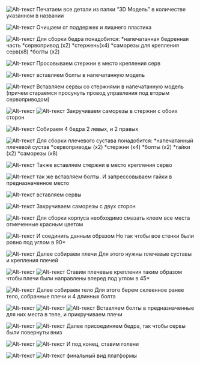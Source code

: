 ![Alt-текст](https://github.com/Volver-era/ERA-platform./blob/main/малые%20версии%20платформы/ERA%20v3/инструкция%20по%20сборке/Фото/сб01.jpg)
Печатаем все детали из папки “3D Модель” в количестве указанном в названии 

![Alt-текст](https://github.com/Volver-era/ERA-platform./blob/main/малые%20версии%20платформы/ERA%20v3/инструкция%20по%20сборке/Фото/сб02.jpg)
Очищаем от поддержек и лишнего пластика  

![Alt-текст](https://github.com/Volver-era/ERA-platform./blob/main/малые%20версии%20платформы/ERA%20v3/инструкция%20по%20сборке/Фото/сб03.jpg)
Для сборки бедра понадобится:
*напечатанная бедренная часть
*сервопривод (х2)
*стержень(х4)
*саморезы для крепления серв(х8)
*болты (х2)

![Alt-текст](https://github.com/Volver-era/ERA-platform./blob/main/малые%20версии%20платформы/ERA%20v3/инструкция%20по%20сборке/Фото/сб04.jpg)
Просовываем стержни в место крепления серв 

![Alt-текст](https://github.com/Volver-era/ERA-platform./blob/main/малые%20версии%20платформы/ERA%20v3/инструкция%20по%20сборке/Фото/сб05.jpg)
вставляем болты в напечатанную модель

![Alt-текст](https://github.com/Volver-era/ERA-platform./blob/main/малые%20версии%20платформы/ERA%20v3/инструкция%20по%20сборке/Фото/сб06.jpg)
Вставляем сервы со стержнями в напечатанную модель
(причем стараемся просунуть провод управления под вторым сервоприводом)

![Alt-текст](https://github.com/Volver-era/ERA-platform./blob/main/малые%20версии%20платформы/ERA%20v3/инструкция%20по%20сборке/Фото/сб07.jpg)
![Alt-текст](https://github.com/Volver-era/ERA-platform./blob/main/малые%20версии%20платформы/ERA%20v3/инструкция%20по%20сборке/Фото/сб08.jpg)
Закручиваем саморезы в стержни с обоих сторон 

![Alt-текст](https://github.com/Volver-era/ERA-platform./blob/main/малые%20версии%20платформы/ERA%20v3/инструкция%20по%20сборке/Фото/сб09.jpg)
Собираем 4 бедра 
2 левых, и 2 правых

![Alt-текст](https://github.com/Volver-era/ERA-platform./blob/main/малые%20версии%20платформы/ERA%20v3/инструкция%20по%20сборке/Фото/сб10.jpg)
Для сборки плечевого сустава понадобится:
*напечатанный плечевой сустав
*сервоприводы (х2)
*стержни (х4)
*болты (х2)
*гайки (х2)
*саморезы (х8)

![Alt-текст](https://github.com/Volver-era/ERA-platform./blob/main/малые%20версии%20платформы/ERA%20v3/инструкция%20по%20сборке/Фото/сб11.jpg)
Также вставляем стержни в место крепления серво 

![Alt-текст](https://github.com/Volver-era/ERA-platform./blob/main/малые%20версии%20платформы/ERA%20v3/инструкция%20по%20сборке/Фото/сб12.jpg)
так же вставляем болты.
И запрессовываем гайки в предназначенное место 

![Alt-текст](https://github.com/Volver-era/ERA-platform./blob/main/малые%20версии%20платформы/ERA%20v3/инструкция%20по%20сборке/Фото/сб13.jpg)
вставляем сервы 

![Alt-текст](https://github.com/Volver-era/ERA-platform./blob/main/малые%20версии%20платформы/ERA%20v3/инструкция%20по%20сборке/Фото/сб14.jpg)
Закручиваем саморезы с двух сторон 

![Alt-текст](https://github.com/Volver-era/ERA-platform./blob/main/малые%20версии%20платформы/ERA%20v3/инструкция%20по%20сборке/Фото/сб15.jpg)
Для сборки корпуса необходимо смазать клеем все места отмеченные красным цветом 

![Alt-текст](https://github.com/Volver-era/ERA-platform./blob/main/малые%20версии%20платформы/ERA%20v3/инструкция%20по%20сборке/Фото/сб16.jpg)
И соединить данным образом 
Но так чтобы все стенки были ровно под углом в 90*

![Alt-текст](https://github.com/Volver-era/ERA-platform./blob/main/малые%20версии%20платформы/ERA%20v3/инструкция%20по%20сборке/Фото/сб17.jpg)
Далее собираем плечи
Для этого нужны плечевые суставы и крепления плечей 

![Alt-текст](https://github.com/Volver-era/ERA-platform./blob/main/малые%20версии%20платформы/ERA%20v3/инструкция%20по%20сборке/Фото/сб18.jpg)
![Alt-текст](https://github.com/Volver-era/ERA-platform./blob/main/малые%20версии%20платформы/ERA%20v3/инструкция%20по%20сборке/Фото/сб19.jpg)
Ставим плечевые крепления таким образом чтобы плечи были направлены вперед под углом в 45*

![Alt-текст](https://github.com/Volver-era/ERA-platform./blob/main/малые%20версии%20платформы/ERA%20v3/инструкция%20по%20сборке/Фото/сб20.jpg)
Далее собираем тело 
Для этого берем склеенное ранее тело, собранные плечи и 4 длинных болта 

![Alt-текст](https://github.com/Volver-era/ERA-platform./blob/main/малые%20версии%20платформы/ERA%20v3/инструкция%20по%20сборке/Фото/сб21.jpg)
![Alt-текст](https://github.com/Volver-era/ERA-platform./blob/main/малые%20версии%20платформы/ERA%20v3/инструкция%20по%20сборке/Фото/сб22.jpg)
![Alt-текст](https://github.com/Volver-era/ERA-platform./blob/main/малые%20версии%20платформы/ERA%20v3/инструкция%20по%20сборке/Фото/сб23.jpg)
Вставляем болты в предназначенные для них места в теле, и прикручиваем плечи  

![Alt-текст](https://github.com/Volver-era/ERA-platform./blob/main/малые%20версии%20платформы/ERA%20v3/инструкция%20по%20сборке/Фото/сб24.jpg)
![Alt-текст](https://github.com/Volver-era/ERA-platform./blob/main/малые%20версии%20платформы/ERA%20v3/инструкция%20по%20сборке/Фото/сб25.jpg)
Далее присоединяем бедра, так чтобы сервы были повернуты вниз  

![Alt-текст](https://github.com/Volver-era/ERA-platform./blob/main/малые%20версии%20платформы/ERA%20v3/инструкция%20по%20сборке/Фото/сб26.jpg)
![Alt-текст](https://github.com/Volver-era/ERA-platform./blob/main/малые%20версии%20платформы/ERA%20v3/инструкция%20по%20сборке/Фото/сб27.jpg)
И под конец, ставим голени 

![Alt-текст](https://github.com/Volver-era/ERA-platform./blob/main/малые%20версии%20платформы/ERA%20v3/инструкция%20по%20сборке/Фото/сб28.jpg)
![Alt-текст](https://github.com/Volver-era/ERA-platform./blob/main/малые%20версии%20платформы/ERA%20v3/инструкция%20по%20сборке/Фото/сб29.jpg)
финальный вид платформы 

